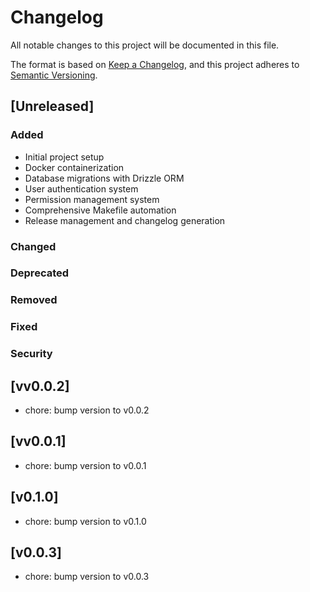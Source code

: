 # Changelog

All notable changes to this project will be documented in this file.

The format is based on [Keep a Changelog](https://keepachangelog.com/en/1.0.0/),
and this project adheres to [Semantic Versioning](https://semver.org/spec/v2.0.0.html).

## [Unreleased]

### Added
- Initial project setup
- Docker containerization
- Database migrations with Drizzle ORM
- User authentication system
- Permission management system
- Comprehensive Makefile automation
- Release management and changelog generation

### Changed
### Deprecated
### Removed
### Fixed
### Security

## [vv0.0.2]

- chore: bump version to v0.0.2
## [vv0.0.1]

- chore: bump version to v0.0.1
## [v0.1.0]

- chore: bump version to v0.1.0
## [v0.0.3]

- chore: bump version to v0.0.3
